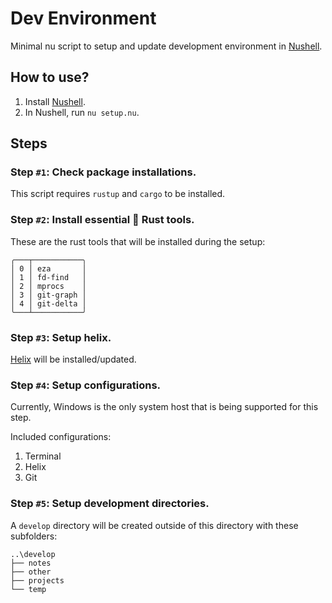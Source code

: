 # Dev Environment

Minimal nu script to setup and update development environment in [Nushell](https://www.nushell.sh/).

## How to use?

1. Install [Nushell](https://www.nushell.sh/).
2. In Nushell, run `nu setup.nu`.

## Steps

### Step `#1`: Check package installations.

This script requires `rustup` and `cargo` to be installed.

### Step `#2`: Install essential 🦀 Rust tools.

These are the rust tools that will be installed during the setup:

```nu
╭───┬───────────╮
│ 0 │ eza       │
│ 1 │ fd-find   │
│ 2 │ mprocs    │
│ 3 │ git-graph │
│ 4 │ git-delta │
╰───┴───────────╯
```

### Step `#3`: Setup helix.

[Helix](https://helix-editor.com/) will be installed/updated.

### Step `#4`: Setup configurations.

Currently, Windows is the only system host that is being supported for this step.

Included configurations:
1. Terminal
2. Helix
3. Git

### Step `#5`: Setup development directories.

A `develop` directory will be created outside of this directory with these subfolders:

```nu
..\develop
├── notes
├── other
├── projects
└── temp
```
